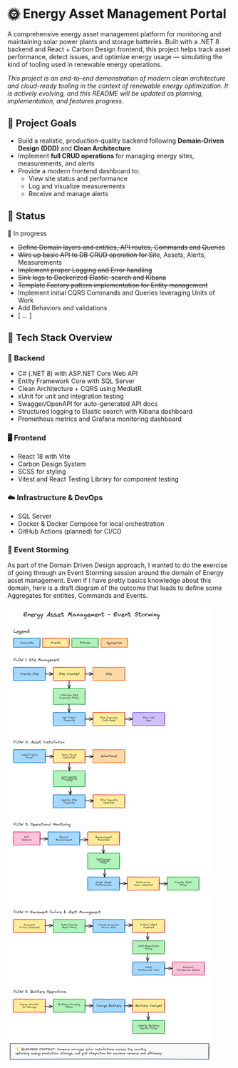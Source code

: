 # 🌞 Energy Asset Management Portal

A comprehensive energy asset management platform for monitoring and maintaining solar power plants and storage batteries. Built with a .NET 8 backend and React + Carbon Design frontend, this project helps track asset performance, detect issues, and optimize energy usage — simulating the kind of tooling used in renewable energy operations.

*This project is an end-to-end demonstration of modern clean architecture and cloud-ready tooling in the context of renewable energy optimization.
It is actively evolving, and this README will be updated as planning, implementation, and features progress.*

## 🚀 Project Goals

- Build a realistic, production-quality backend following **Domain-Driven Design (DDD)** and **Clean Architecture**
- Implement **full CRUD operations** for managing energy sites, measurements, and alerts
- Provide a modern frontend dashboard to:
  - View site status and performance
  - Log and visualize measurements
  - Receive and manage alerts

## 📅 Status

🔧 In progress
  - ~~Define Domain layers and entities, API routes, Commands and Queries~~
  - ~~Wire up basic API to DB CRUD operation for Site~~, Assets, Alerts, Measurements
  - ~~Implement proper Logging and Error handling~~
  - ~~Sink logs to Dockerized Elastic-search and Kibana~~
  - ~~Template Factory pattern implementation for Entity management~~
  - Implement initial CQRS Commands and Queries leveraging Units of Work
  - Add Behaviors and validations
  - [ ... ]

## 🧩 Tech Stack Overview

### 🔧 Backend

- C# (.NET 8) with ASP.NET Core Web API
- Entity Framework Core with SQL Server
- Clean Architecture + CQRS using MediatR
- xUnit for unit and integration testing
- Swagger/OpenAPI for auto-generated API docs
- Structured logging to Elastic search with Kibana dashboard
- Prometheus metrics and Grafana monitoring dashboard

### 🖥️ Frontend

- React 18 with Vite
- Carbon Design System
- SCSS for styling
- Vitest and React Testing Library for component testing

### ☁️ Infrastructure & DevOps

- SQL Server
- Docker & Docker Compose for local orchestration
- GitHub Actions (planned) for CI/CD


### 🔧 Event Storming

As part of the Domain Driven Design approach, I wanted to do the exercise of going through an Event Storming session around the domain of Energy asset management. Even if I have pretty basics knowledge about this domain, here is a draft diagram of the outcome that leads to define some Aggregates for entities, Commands and Events.


![image](docs/event_storming.png)


